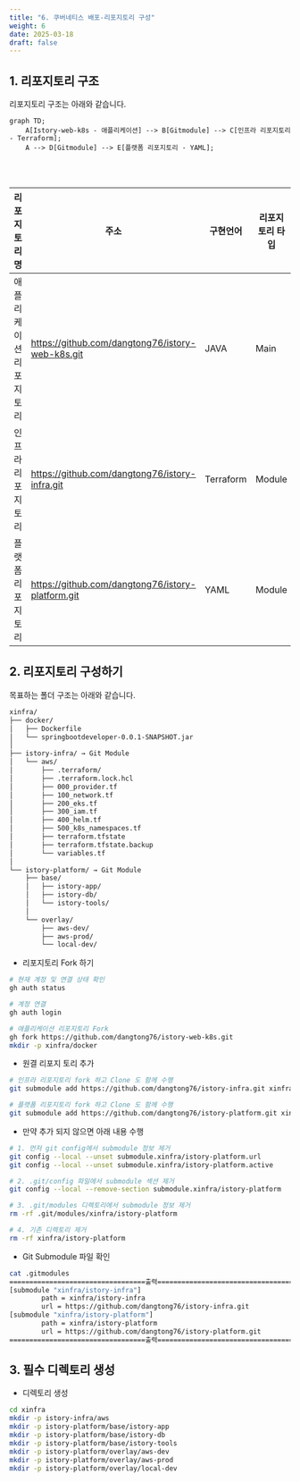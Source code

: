 ```yaml
---
title: "6. 쿠버네티스 배포-리포지토리 구성"
weight: 6
date: 2025-03-18
draft: false
---
```


## 1. 리포지토리 구조
리포지토리 구조는 아래와 같습니다.

```mermaid
graph TD;
    A[Istory-web-k8s - 애플리케이션] --> B[Gitmodule] --> C[인프라 리포지토리 - Terraform];
    A --> D[Gitmodule] --> E[플랫폼 리포지토리 - YAML];
```
<br>
<br>

| 리포지토리 명 | 주소 | 구현언어 | 리포지토리 타입 |
| ------------- | ---- | --------- | ---------- |
| 애플리케이션 리포지토리      | https://github.com/dangtong76/istory-web-k8s.git | JAVA | Main |
| 인프라 리포지토리     | https://github.com/dangtong76/istory-infra.git | Terraform | Module |
| 플랫폼 리포지토리     | https://github.com/dangtong76/istory-platform.git | YAML | Module |

## 2. 리포지토리 구성하기
목표하는 폴더 구조는 아래와 같습니다.
```bash
xinfra/
├── docker/
│   ├── Dockerfile
│   └── springbootdeveloper-0.0.1-SNAPSHOT.jar
│
├── istory-infra/ → Git Module
│   └── aws/
│       ├── .terraform/
│       ├── .terraform.lock.hcl
│       ├── 000_provider.tf
│       ├── 100_network.tf
│       ├── 200_eks.tf
│       ├── 300_iam.tf
│       ├── 400_helm.tf
│       ├── 500_k8s_namespaces.tf
│       ├── terraform.tfstate
│       ├── terraform.tfstate.backup
│       └── variables.tf
│
└── istory-platform/ → Git Module
    ├── base/
    │   ├── istory-app/
    │   ├── istory-db/
    │   └── istory-tools/
    │
    └── overlay/
        ├── aws-dev/
        ├── aws-prod/
        └── local-dev/
```

- 리포지토리 Fork 하기
```bash
# 현재 계정 및 연결 상태 확인
gh auth status

# 계정 연결
gh auth login 

# 애플리케이션 리포지토리 Fork
gh fork https://github.com/dangtong76/istory-web-k8s.git
mkdir -p xinfra/docker
```

- 원결 리포지 토리 추가
```bash
# 인프라 리포지토리 fork 하고 Clone 도 함께 수행
git submodule add https://github.com/dangtong76/istory-infra.git xinfra/istory-infra

# 플랫폼 리포지토리 fork 하고 Clone 도 함께 수행
git submodule add https://github.com/dangtong76/istory-platform.git xinfra/istory-platform
```
- 만약 추가 되지 않으면 아래 내용 수행
```bash
# 1. 먼저 git config에서 submodule 정보 제거
git config --local --unset submodule.xinfra/istory-platform.url
git config --local --unset submodule.xinfra/istory-platform.active

# 2. .git/config 파일에서 submodule 섹션 제거
git config --local --remove-section submodule.xinfra/istory-platform

# 3. .git/modules 디렉토리에서 submodule 정보 제거
rm -rf .git/modules/xinfra/istory-platform

# 4. 기존 디렉토리 제거
rm -rf xinfra/istory-platform
```

- Git Submodule 파일 확인
```bash
cat .gitmodules
==================================출력==================================
[submodule "xinfra/istory-infra"]
        path = xinfra/istory-infra
        url = https://github.com/dangtong76/istory-infra.git
[submodule "xinfra/istory-platform"]
        path = xinfra/istory-platform
        url = https://github.com/dangtong76/istory-platform.git
==================================출력==================================
```

## 3. 필수 디렉토리 생성
- 디렉토리 생성
```bash
cd xinfra
mkdir -p istory-infra/aws
mkdir -p istory-platform/base/istory-app
mkdir -p istory-platform/base/istory-db
mkdir -p istory-platform/base/istory-tools
mkdir -p istory-platform/overlay/aws-dev
mkdir -p istory-platform/overlay/aws-prod
mkdir -p istory-platform/overlay/local-dev

```
